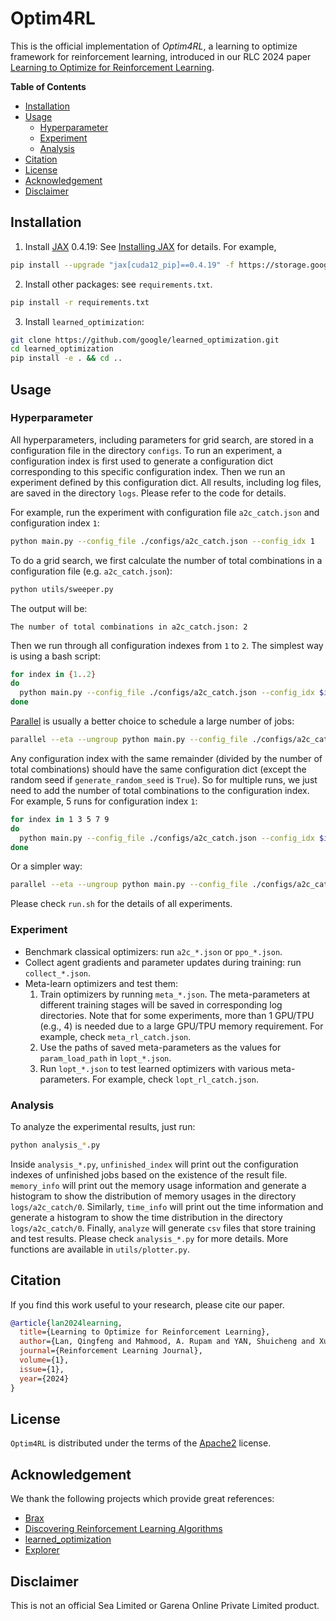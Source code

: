 # Optim4RL

This is the official implementation of *Optim4RL*, a learning to optimize framework for reinforcement learning, introduced in our RLC 2024 paper [Learning to Optimize for Reinforcement Learning](https://arxiv.org/abs/2302.01470).


**Table of Contents**

- [Installation](#installation)
- [Usage](#usage)
  - [Hyperparameter](#hyperparameter)
  - [Experiment](#experiment)
  - [Analysis](#analysis)
- [Citation](#citation)
- [License](#license)
- [Acknowledgement](#acknowledgement)
- [Disclaimer](#disclaimer)


## Installation

1. Install [JAX](https://github.com/google/jax) 0.4.19: See [Installing JAX](https://jax.readthedocs.io/en/latest/installation.html) for details. For example,

  ```bash
  pip install --upgrade "jax[cuda12_pip]==0.4.19" -f https://storage.googleapis.com/jax-releases/jax_cuda_releases.html
  ```
    
2. Install other packages: see `requirements.txt`.

  ```bash
  pip install -r requirements.txt
  ```

3. Install `learned_optimization`:

  ```bash
  git clone https://github.com/google/learned_optimization.git
  cd learned_optimization
  pip install -e . && cd ..
  ```


## Usage

### Hyperparameter

All hyperparameters, including parameters for grid search, are stored in a configuration file in the directory `configs`. To run an experiment, a configuration index is first used to generate a configuration dict corresponding to this specific configuration index. Then we run an experiment defined by this configuration dict. All results, including log files, are saved in the directory `logs`. Please refer to the code for details.

For example, run the experiment with configuration file `a2c_catch.json` and configuration index `1`:

```bash
python main.py --config_file ./configs/a2c_catch.json --config_idx 1
```

To do a grid search, we first calculate the number of total combinations in a configuration file (e.g. `a2c_catch.json`):

```bash
python utils/sweeper.py
```

The output will be:

`The number of total combinations in a2c_catch.json: 2`

Then we run through all configuration indexes from `1` to `2`. The simplest way is using a bash script:

```bash
for index in {1..2}
do
  python main.py --config_file ./configs/a2c_catch.json --config_idx $index
done
```

[Parallel](https://www.gnu.org/software/parallel/) is usually a better choice to schedule a large number of jobs:

```bash
parallel --eta --ungroup python main.py --config_file ./configs/a2c_catch.json --config_idx {1} ::: $(seq 1 2)
```

Any configuration index with the same remainder (divided by the number of total combinations) should have the same configuration dict (except the random seed if `generate_random_seed` is `True`). So for multiple runs, we just need to add the number of total combinations to the configuration index. For example, 5 runs for configuration index `1`:

```bash
for index in 1 3 5 7 9
do
  python main.py --config_file ./configs/a2c_catch.json --config_idx $index
done
```

Or a simpler way:

```bash
parallel --eta --ungroup python main.py --config_file ./configs/a2c_catch.json --config_idx {1} ::: $(seq 1 2 10)
```

Please check `run.sh` for the details of all experiments.


### Experiment

- Benchmark classical optimizers: run `a2c_*.json` or `ppo_*.json`.
- Collect agent gradients and parameter updates during training: run `collect_*.json`.
- Meta-learn optimizers and test them:
  1. Train optimizers by running `meta_*.json`. The meta-parameters at different training stages will be saved in corresponding log directories. Note that for some experiments, more than 1 GPU/TPU (e.g., 4) is needed due to a large GPU/TPU memory requirement. For example, check `meta_rl_catch.json`.
  2. Use the paths of saved meta-parameters as the values for `param_load_path` in `lopt_*.json`.
  3. Run `lopt_*.json` to test learned optimizers with various meta-parameters. For example, check `lopt_rl_catch.json`.


### Analysis

To analyze the experimental results, just run:

```bash
python analysis_*.py
```

Inside `analysis_*.py`, `unfinished_index` will print out the configuration indexes of unfinished jobs based on the existence of the result file. `memory_info` will print out the memory usage information and generate a histogram to show the distribution of memory usages in the directory `logs/a2c_catch/0`. Similarly, `time_info` will print out the time information and generate a histogram to show the time distribution in the directory `logs/a2c_catch/0`. Finally, `analyze` will generate `csv` files that store training and test results. Please check `analysis_*.py` for more details. More functions are available in `utils/plotter.py`.


## Citation

If you find this work useful to your research, please cite our paper.

```bibtex
@article{lan2024learning,
  title={Learning to Optimize for Reinforcement Learning},
  author={Lan, Qingfeng and Mahmood, A. Rupam and YAN, Shuicheng and Xu, Zhongwen},
  journal={Reinforcement Learning Journal},
  volume={1},
  issue={1},
  year={2024}
}
```


## License

`Optim4RL` is distributed under the terms of the [Apache2](https://www.apache.org/licenses/LICENSE-2.0) license.


## Acknowledgement

We thank the following projects which provide great references:

- [Brax](https://github.com/google/brax)
- [Discovering Reinforcement Learning Algorithms](https://github.com/epignatelli/discovering-reinforcement-learning-algorithms)
- [learned_optimization](https://github.com/google/learned_optimization)
- [Explorer](https://github.com/qlan3/Explorer)


## Disclaimer

This is not an official Sea Limited or Garena Online Private Limited product.
